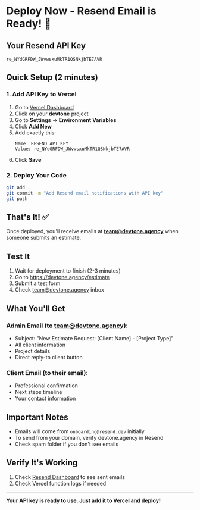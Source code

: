 # Deploy Now - Resend Email is Ready! 🚀

## Your Resend API Key
```
re_NYdGRFDW_JWvwsxuMkTR1QSNkjbTE7AVR
```

## Quick Setup (2 minutes)

### 1. Add API Key to Vercel

1. Go to [Vercel Dashboard](https://vercel.com/dashboard)
2. Click on your **devtone** project
3. Go to **Settings** → **Environment Variables**
4. Click **Add New**
5. Add exactly this:
   ```
   Name: RESEND_API_KEY
   Value: re_NYdGRFDW_JWvwsxuMkTR1QSNkjbTE7AVR
   ```
6. Click **Save**

### 2. Deploy Your Code

```bash
git add .
git commit -m "Add Resend email notifications with API key"
git push
```

## That's It! ✅

Once deployed, you'll receive emails at **team@devtone.agency** when someone submits an estimate.

## Test It

1. Wait for deployment to finish (2-3 minutes)
2. Go to https://devtone.agency/estimate
3. Submit a test form
4. Check team@devtone.agency inbox

## What You'll Get

### Admin Email (to team@devtone.agency):
- Subject: "New Estimate Request: [Client Name] - [Project Type]"
- All client information
- Project details
- Direct reply-to client button

### Client Email (to their email):
- Professional confirmation
- Next steps timeline
- Your contact information

## Important Notes

- Emails will come from `onboarding@resend.dev` initially
- To send from your domain, verify devtone.agency in Resend
- Check spam folder if you don't see emails

## Verify It's Working

1. Check [Resend Dashboard](https://resend.com/emails) to see sent emails
2. Check Vercel function logs if needed

---

**Your API key is ready to use. Just add it to Vercel and deploy!**